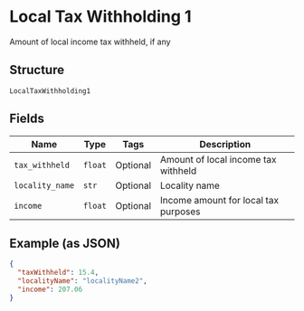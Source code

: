 
# Local Tax Withholding 1

Amount of local income tax withheld, if any

## Structure

`LocalTaxWithholding1`

## Fields

| Name | Type | Tags | Description |
|  --- | --- | --- | --- |
| `tax_withheld` | `float` | Optional | Amount of local income tax withheld |
| `locality_name` | `str` | Optional | Locality name |
| `income` | `float` | Optional | Income amount for local tax purposes |

## Example (as JSON)

```json
{
  "taxWithheld": 15.4,
  "localityName": "localityName2",
  "income": 207.06
}
```

